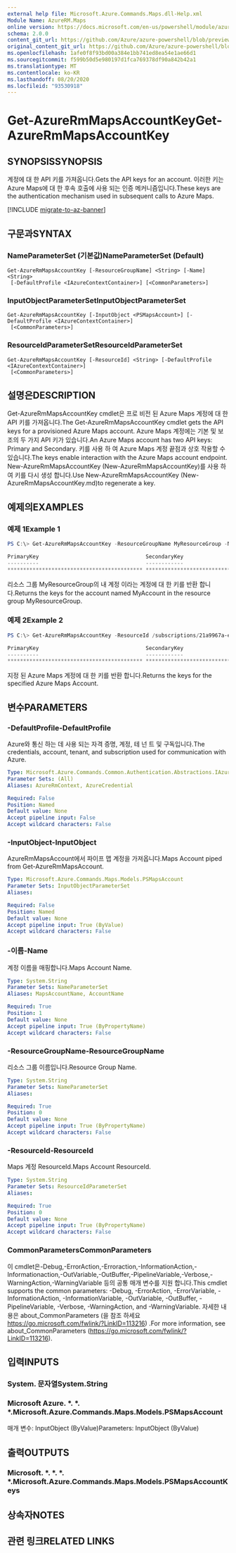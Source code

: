 ```yaml
---
external help file: Microsoft.Azure.Commands.Maps.dll-Help.xml
Module Name: AzureRM.Maps
online version: https://docs.microsoft.com/en-us/powershell/module/azurerm.maps/get-azurermmapsaccountkey
schema: 2.0.0
content_git_url: https://github.com/Azure/azure-powershell/blob/preview/src/ResourceManager/Maps/Commands.Maps/help/Get-AzureRmMapsAccountKey.md
original_content_git_url: https://github.com/Azure/azure-powershell/blob/preview/src/ResourceManager/Maps/Commands.Maps/help/Get-AzureRmMapsAccountKey.md
ms.openlocfilehash: 1afe0f8f93bd00a384e1bb741ed8ea54e1ae66d1
ms.sourcegitcommit: f599b50d5e980197d1fca769378df90a842b42a1
ms.translationtype: MT
ms.contentlocale: ko-KR
ms.lasthandoff: 08/20/2020
ms.locfileid: "93530918"
---
```

# <span data-ttu-id="65396-101">Get-AzureRmMapsAccountKey</span><span class="sxs-lookup"><span data-stu-id="65396-101">Get-AzureRmMapsAccountKey</span></span>

## <span data-ttu-id="65396-102">SYNOPSIS</span><span class="sxs-lookup"><span data-stu-id="65396-102">SYNOPSIS</span></span>
<span data-ttu-id="65396-103">계정에 대 한 API 키를 가져옵니다.</span><span class="sxs-lookup"><span data-stu-id="65396-103">Gets the API keys for an account.</span></span>
<span data-ttu-id="65396-104">이러한 키는 Azure Maps에 대 한 후속 호출에 사용 되는 인증 메커니즘입니다.</span><span class="sxs-lookup"><span data-stu-id="65396-104">These keys are the authentication mechanism used in subsequent calls to Azure Maps.</span></span>

[!INCLUDE [migrate-to-az-banner](../../includes/migrate-to-az-banner.md)]

## <span data-ttu-id="65396-105">구문과</span><span class="sxs-lookup"><span data-stu-id="65396-105">SYNTAX</span></span>

### <span data-ttu-id="65396-106">NameParameterSet (기본값)</span><span class="sxs-lookup"><span data-stu-id="65396-106">NameParameterSet (Default)</span></span>
```
Get-AzureRmMapsAccountKey [-ResourceGroupName] <String> [-Name] <String>
 [-DefaultProfile <IAzureContextContainer>] [<CommonParameters>]
```

### <span data-ttu-id="65396-107">InputObjectParameterSet</span><span class="sxs-lookup"><span data-stu-id="65396-107">InputObjectParameterSet</span></span>
```
Get-AzureRmMapsAccountKey [-InputObject <PSMapsAccount>] [-DefaultProfile <IAzureContextContainer>]
 [<CommonParameters>]
```

### <span data-ttu-id="65396-108">ResourceIdParameterSet</span><span class="sxs-lookup"><span data-stu-id="65396-108">ResourceIdParameterSet</span></span>
```
Get-AzureRmMapsAccountKey [-ResourceId] <String> [-DefaultProfile <IAzureContextContainer>]
 [<CommonParameters>]
```

## <span data-ttu-id="65396-109">설명은</span><span class="sxs-lookup"><span data-stu-id="65396-109">DESCRIPTION</span></span>
<span data-ttu-id="65396-110">Get-AzureRmMapsAccountKey cmdlet은 프로 비전 된 Azure Maps 계정에 대 한 API 키를 가져옵니다.</span><span class="sxs-lookup"><span data-stu-id="65396-110">The Get-AzureRmMapsAccountKey cmdlet gets the API keys for a provisioned Azure Maps account.</span></span>
<span data-ttu-id="65396-111">Azure Maps 계정에는 기본 및 보조의 두 가지 API 키가 있습니다.</span><span class="sxs-lookup"><span data-stu-id="65396-111">An Azure Maps account has two API keys: Primary and Secondary.</span></span>
<span data-ttu-id="65396-112">키를 사용 하 여 Azure Maps 계정 끝점과 상호 작용할 수 있습니다.</span><span class="sxs-lookup"><span data-stu-id="65396-112">The keys enable interaction with the Azure Maps account endpoint.</span></span>
<span data-ttu-id="65396-113">New-AzureRmMapsAccountKey (New-AzureRmMapsAccountKey)를 사용 하 여 키를 다시 생성 합니다.</span><span class="sxs-lookup"><span data-stu-id="65396-113">Use New-AzureRmMapsAccountKey (New-AzureRmMapsAccountKey.md)to regenerate a key.</span></span>

## <span data-ttu-id="65396-114">예제의</span><span class="sxs-lookup"><span data-stu-id="65396-114">EXAMPLES</span></span>

### <span data-ttu-id="65396-115">예제 1</span><span class="sxs-lookup"><span data-stu-id="65396-115">Example 1</span></span>
```powershell
PS C:\> Get-AzureRmMapsAccountKey -ResourceGroupName MyResourceGroup -Name MyAccount

PrimaryKey                                  SecondaryKey
----------                                  ------------
******************************************* *******************************************
```

<span data-ttu-id="65396-116">리소스 그룹 MyResourceGroup의 내 계정 이라는 계정에 대 한 키를 반환 합니다.</span><span class="sxs-lookup"><span data-stu-id="65396-116">Returns the keys for the account named MyAccount in the resource group MyResourceGroup.</span></span>

### <span data-ttu-id="65396-117">예제 2</span><span class="sxs-lookup"><span data-stu-id="65396-117">Example 2</span></span>
```powershell
PS C:\> Get-AzureRmMapsAccountKey -ResourceId /subscriptions/21a9967a-e8a9-4656-a70b-96ff1c4d05a0/resourceGroups/MyResourceGroup/providers/Microsoft.Maps/accounts/MyAccount

PrimaryKey                                  SecondaryKey
----------                                  ------------
******************************************* *******************************************
```

<span data-ttu-id="65396-118">지정 된 Azure Maps 계정에 대 한 키를 반환 합니다.</span><span class="sxs-lookup"><span data-stu-id="65396-118">Returns the keys for the specified Azure Maps Account.</span></span>

## <span data-ttu-id="65396-119">변수</span><span class="sxs-lookup"><span data-stu-id="65396-119">PARAMETERS</span></span>

### <span data-ttu-id="65396-120">-DefaultProfile</span><span class="sxs-lookup"><span data-stu-id="65396-120">-DefaultProfile</span></span>
<span data-ttu-id="65396-121">Azure와 통신 하는 데 사용 되는 자격 증명, 계정, 테 넌 트 및 구독입니다.</span><span class="sxs-lookup"><span data-stu-id="65396-121">The credentials, account, tenant, and subscription used for communication with Azure.</span></span>

```yaml
Type: Microsoft.Azure.Commands.Common.Authentication.Abstractions.IAzureContextContainer
Parameter Sets: (All)
Aliases: AzureRmContext, AzureCredential

Required: False
Position: Named
Default value: None
Accept pipeline input: False
Accept wildcard characters: False
```

### <span data-ttu-id="65396-122">-InputObject</span><span class="sxs-lookup"><span data-stu-id="65396-122">-InputObject</span></span>
<span data-ttu-id="65396-123">AzureRmMapsAccount에서 파이프 맵 계정을 가져옵니다.</span><span class="sxs-lookup"><span data-stu-id="65396-123">Maps Account piped from Get-AzureRmMapsAccount.</span></span>

```yaml
Type: Microsoft.Azure.Commands.Maps.Models.PSMapsAccount
Parameter Sets: InputObjectParameterSet
Aliases:

Required: False
Position: Named
Default value: None
Accept pipeline input: True (ByValue)
Accept wildcard characters: False
```

### <span data-ttu-id="65396-124">-이름</span><span class="sxs-lookup"><span data-stu-id="65396-124">-Name</span></span>
<span data-ttu-id="65396-125">계정 이름을 매핑합니다.</span><span class="sxs-lookup"><span data-stu-id="65396-125">Maps Account Name.</span></span>

```yaml
Type: System.String
Parameter Sets: NameParameterSet
Aliases: MapsAccountName, AccountName

Required: True
Position: 1
Default value: None
Accept pipeline input: True (ByPropertyName)
Accept wildcard characters: False
```

### <span data-ttu-id="65396-126">-ResourceGroupName</span><span class="sxs-lookup"><span data-stu-id="65396-126">-ResourceGroupName</span></span>
<span data-ttu-id="65396-127">리소스 그룹 이름입니다.</span><span class="sxs-lookup"><span data-stu-id="65396-127">Resource Group Name.</span></span>

```yaml
Type: System.String
Parameter Sets: NameParameterSet
Aliases:

Required: True
Position: 0
Default value: None
Accept pipeline input: True (ByPropertyName)
Accept wildcard characters: False
```

### <span data-ttu-id="65396-128">-ResourceId</span><span class="sxs-lookup"><span data-stu-id="65396-128">-ResourceId</span></span>
<span data-ttu-id="65396-129">Maps 계정 ResourceId.</span><span class="sxs-lookup"><span data-stu-id="65396-129">Maps Account ResourceId.</span></span>

```yaml
Type: System.String
Parameter Sets: ResourceIdParameterSet
Aliases:

Required: True
Position: 0
Default value: None
Accept pipeline input: True (ByPropertyName)
Accept wildcard characters: False
```

### <span data-ttu-id="65396-130">CommonParameters</span><span class="sxs-lookup"><span data-stu-id="65396-130">CommonParameters</span></span>
<span data-ttu-id="65396-131">이 cmdlet은-Debug,-ErrorAction,-Erroraction,-InformationAction,-Informationaction,-OutVariable,-OutBuffer,-PipelineVariable,-Verbose,-WarningAction,-WarningVariable 등의 공통 매개 변수를 지원 합니다.</span><span class="sxs-lookup"><span data-stu-id="65396-131">This cmdlet supports the common parameters: -Debug, -ErrorAction, -ErrorVariable, -InformationAction, -InformationVariable, -OutVariable, -OutBuffer, -PipelineVariable, -Verbose, -WarningAction, and -WarningVariable.</span></span> <span data-ttu-id="65396-132">자세한 내용은 about_CommonParameters (을 참조 하세요 https://go.microsoft.com/fwlink/?LinkID=113216) .</span><span class="sxs-lookup"><span data-stu-id="65396-132">For more information, see about_CommonParameters (https://go.microsoft.com/fwlink/?LinkID=113216).</span></span>

## <span data-ttu-id="65396-133">입력</span><span class="sxs-lookup"><span data-stu-id="65396-133">INPUTS</span></span>

### <span data-ttu-id="65396-134">System. 문자열</span><span class="sxs-lookup"><span data-stu-id="65396-134">System.String</span></span>

### <span data-ttu-id="65396-135">Microsoft Azure. \*. \*. \*.</span><span class="sxs-lookup"><span data-stu-id="65396-135">Microsoft.Azure.Commands.Maps.Models.PSMapsAccount</span></span>
<span data-ttu-id="65396-136">매개 변수: InputObject (ByValue)</span><span class="sxs-lookup"><span data-stu-id="65396-136">Parameters: InputObject (ByValue)</span></span>

## <span data-ttu-id="65396-137">출력</span><span class="sxs-lookup"><span data-stu-id="65396-137">OUTPUTS</span></span>

### <span data-ttu-id="65396-138">Microsoft. \*. \*. \*. \*.</span><span class="sxs-lookup"><span data-stu-id="65396-138">Microsoft.Azure.Commands.Maps.Models.PSMapsAccountKeys</span></span>

## <span data-ttu-id="65396-139">상속자</span><span class="sxs-lookup"><span data-stu-id="65396-139">NOTES</span></span>

## <span data-ttu-id="65396-140">관련 링크</span><span class="sxs-lookup"><span data-stu-id="65396-140">RELATED LINKS</span></span>
